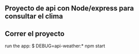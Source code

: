## Proyecto de api con Node/express para consultar el clima


## Correr el proyecto

run the app:
     $ DEBUG=api-weather:* npm start